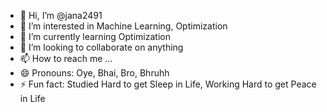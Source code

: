 - 👋 Hi, I’m @jana2491
- 👀 I’m interested in Machine Learning, Optimization
- 🌱 I’m currently learning Optimization
- 💞️ I’m looking to collaborate on anything
- 📫 How to reach me ...
- 😄 Pronouns: Oye, Bhai, Bro, Bhruhh
- ⚡ Fun fact: Studied Hard to get Sleep in Life, Working Hard to get Peace in Life

<!---
jana2491/jana2491 is a ✨ special ✨ repository because its `README.md` (this file) appears on your GitHub profile.
You can click the Preview link to take a look at your changes.
--->
